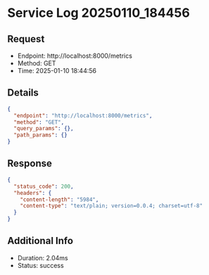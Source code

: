 # Service Log 20250110_184456

## Request
- Endpoint: http://localhost:8000/metrics
- Method: GET
- Time: 2025-01-10 18:44:56

## Details
```json
{
  "endpoint": "http://localhost:8000/metrics",
  "method": "GET",
  "query_params": {},
  "path_params": {}
}
```

## Response
```json
{
  "status_code": 200,
  "headers": {
    "content-length": "5984",
    "content-type": "text/plain; version=0.0.4; charset=utf-8"
  }
}
```

## Additional Info
- Duration: 2.04ms
- Status: success
